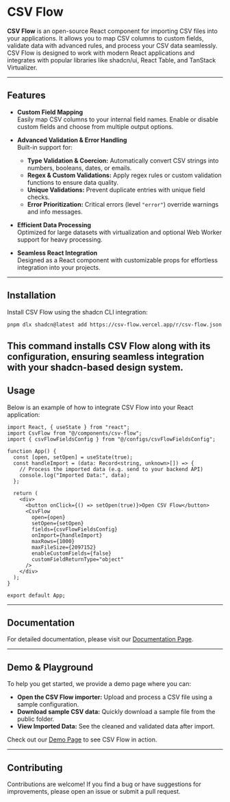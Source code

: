 # CSV Flow

**CSV Flow** is an open-source React component for importing CSV files into your applications. It allows you to map CSV columns to custom fields, validate data with advanced rules, and process your CSV data seamlessly. CSV Flow is designed to work with modern React applications and integrates with popular libraries like shadcn/ui, React Table, and TanStack Virtualizer.

---

## Features

- **Custom Field Mapping**  
  Easily map CSV columns to your internal field names. Enable or disable custom fields and choose from multiple output options.

- **Advanced Validation & Error Handling**  
  Built-in support for:

  - **Type Validation & Coercion:** Automatically convert CSV strings into numbers, booleans, dates, or emails.
  - **Regex & Custom Validations:** Apply regex rules or custom validation functions to ensure data quality.
  - **Unique Validations:** Prevent duplicate entries with unique field checks.
  - **Error Prioritization:** Critical errors (level `"error"`) override warnings and info messages.

- **Efficient Data Processing**  
  Optimized for large datasets with virtualization and optional Web Worker support for heavy processing.

- **Seamless React Integration**  
  Designed as a React component with customizable props for effortless integration into your projects.

---

## Installation

Install CSV Flow using the shadcn CLI integration:

```bash
pnpm dlx shadcn@latest add https://csv-flow.vercel.app/r/csv-flow.json
```

## This command installs CSV Flow along with its configuration, ensuring seamless integration with your shadcn-based design system.

## Usage

Below is an example of how to integrate CSV Flow into your React application:

```tsx
import React, { useState } from "react";
import CsvFlow from "@/components/csv-flow";
import { csvFlowFieldsConfig } from "@/configs/csvFlowFieldsConfig";

function App() {
  const [open, setOpen] = useState(true);
  const handleImport = (data: Record<string, unknown>[]) => {
    // Process the imported data (e.g. send to your backend API)
    console.log("Imported Data:", data);
  };

  return (
    <div>
      <button onClick={() => setOpen(true)}>Open CSV Flow</button>
      <CsvFlow
        open={open}
        setOpen={setOpen}
        fields={csvFlowFieldsConfig}
        onImport={handleImport}
        maxRows={1000}
        maxFileSize={2097152}
        enableCustomFields={false}
        customFieldReturnType="object"
      />
    </div>
  );
}

export default App;
```

---

## Documentation

For detailed documentation, please visit our [Documentation Page](https://csv-flow.vercel.app/docs).

---

## Demo & Playground

To help you get started, we provide a demo page where you can:

- **Open the CSV Flow importer:** Upload and process a CSV file using a sample configuration.
- **Download sample CSV data:** Quickly download a sample file from the public folder.
- **View Imported Data:** See the cleaned and validated data after import.

Check out our [Demo Page](https://csv-flow.vercel.app/demo) to see CSV Flow in action.

---

## Contributing

Contributions are welcome! If you find a bug or have suggestions for improvements, please open an issue or submit a pull request.

